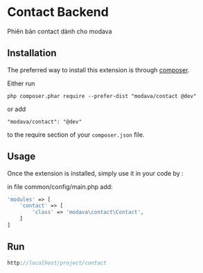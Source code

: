 Contact Backend
=============
Phiên bản contact dành cho modava

Installation
------------

The preferred way to install this extension is through [composer](http://getcomposer.org/download/).

Either run

```
php composer.phar require --prefer-dist "modava/contact @dev"
```

or add

```
"modava/contact": "@dev"
```

to the require section of your `composer.json` file.


Usage
-----

Once the extension is installed, simply use it in your code by  :

in file common/config/main.php add:
```php
'modules' => [
    'contact' => [
        'class' => 'modava\contact\Contact',
    ]
]
```

Run
-----

```php
http://localhost/project/contact
```